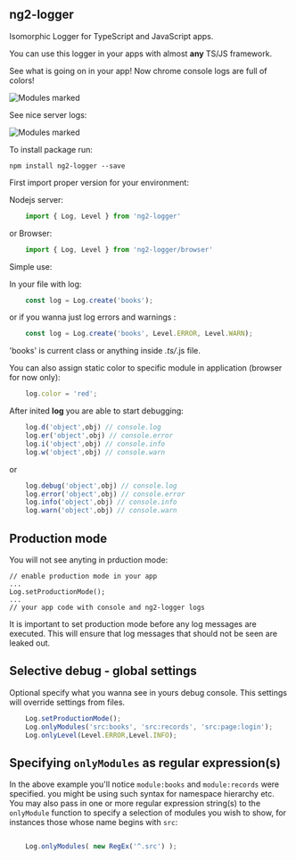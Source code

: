 ## ng2-logger ##



Isomorphic Logger for TypeScript and JavaScript apps.

You can use this logger in your apps with almost **any**
TS/JS framework.

See what is going on in your app!
Now chrome console logs are full of colors!

![Modules marked](screen.png)

See nice server logs:

![Modules marked](server.png)


To install package run:

    npm install ng2-logger --save

First import proper version for your environment:

Nodejs server:

```ts
    import { Log, Level } from 'ng2-logger'
```
or Browser:

```ts
    import { Log, Level } from 'ng2-logger/browser'
```

Simple use:

In your file with log:
```ts
    const log = Log.create('books'); 
```
or if you wanna just log errors and warnings :
```ts
    const log = Log.create('books', Level.ERROR, Level.WARN); 
```
'books' is current class or anything inside *.ts/*.js file.

You can also assign static color to specific module in application (browser for now only):
```ts
    log.color = 'red'; 
```
After inited **log** you are able to start debugging: 
```ts
    log.d('object',obj) // console.log
    log.er('object',obj) // console.error
    log.i('object',obj) // console.info
    log.w('object',obj) // console.warn
```
or
```ts
    log.debug('object',obj) // console.log
    log.error('object',obj) // console.error
    log.info('object',obj) // console.info
    log.warn('object',obj) // console.warn
```


**Production mode**
-------------------

You will not see anyting in prduction mode:

    // enable production mode in your app
    ...
    Log.setProductionMode();
    ...
    // your app code with console and ng2-logger logs


It is important to set production mode before any log messages are executed.
This will ensure that log messages that should not be seen are leaked out.


**Selective debug - global settings**
-------------------

Optional specify what you wanna see in yours debug console.
This settings will override settings from files.

```ts
    Log.setProductionMode();
    Log.onlyModules('src:books', 'src:records', 'src:page:login');
    Log.onlyLevel(Level.ERROR,Level.INFO);
```

**Specifying `onlyModules` as regular expression(s)**
-------------------

In the above example you'll notice `module:books` and `module:records` were specified.
you might be using such syntax for namespace hierarchy etc. You may also pass in one or more regular
expression string(s) to the `onlyModule` function to specify a selection of modules you wish
to show, for instances those whose name begins with `src`:

```ts

    Log.onlyModules( new RegEx('^.src') );
```


